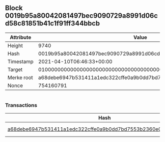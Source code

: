 ## Block 0019b95a80042081497bec9090729a8991d06cd58c81851b41c1f91ff344bbcb

Attribute | Value
--- | ---
Height | 9740
Hash | 0019b95a80042081497bec9090729a8991d06cd58c81851b41c1f91ff344bbcb
Timestamp | 2021-04-10T06:46:33+00:00
Target | 0100000000000000000000000000000000000000000000000000000000000000
Merke root | a68debe6947b531411a1edc322cffe0a9b0dd7bd7553b2360e09b076c7ad1e38
Nonce | 754160791

```

```

### Transactions

Hash | Amount
--- | ---
[a68debe6947b531411a1edc322cffe0a9b0dd7bd7553b2360e09b076c7ad1e38](a68debe6947b531411a1edc322cffe0a9b0dd7bd7553b2360e09b076c7ad1e38.md) | 10.00000000 SKEPTI 
